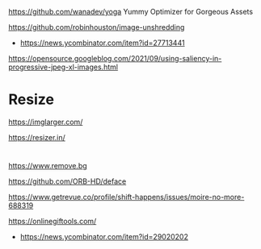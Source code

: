 https://github.com/wanadev/yoga Yummy Optimizer for Gorgeous Assets

https://github.com/robinhouston/image-unshredding
* https://news.ycombinator.com/item?id=27713441

https://opensource.googleblog.com/2021/09/using-saliency-in-progressive-jpeg-xl-images.html

# Resize
https://imglarger.com/

https://resizer.in/

#
https://www.remove.bg

https://github.com/ORB-HD/deface

https://www.getrevue.co/profile/shift-happens/issues/moire-no-more-688319

https://onlinegiftools.com/
* https://news.ycombinator.com/item?id=29020202

